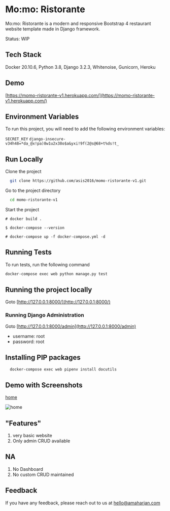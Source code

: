 # Mo:mo: Ristorante

Mo:mo: Ristorante is a modern and responsive Bootstrap 4 restaurant website template made in Django framework.

Status: WIP

## Tech Stack
Docker 20.10.6, Python 3.8, Django 3.2.3, Whitenoise, Gunicorn, Heroku

## Demo
[https://momo-ristorante-v1.herokuapp.com/](https://momo-ristorante-v1.herokuapp.com/)

## Environment Variables

To run this project, you will need to add the following environment variables:

`SECRET_KEY` `django-insecure-v34h48=*da_@x!pa)8w1u2x38o$a&yxi!9f(2@s@68+t%ds!t_`


## Run Locally

Clone the project

```bash
  git clone https://github.com/asis2016/momo-ristorante-v1.git
```

Go to the project directory

```bash
  cd momo-ristorante-v1
```

Start the project

```
# docker build .
```

```
$ docker-compose --version
```

```
# docker-compose up -f docker-compose.yml -d
```

## Running Tests

To run tests, run the following command

```bash
docker-compose exec web python manage.py test
```

## Running the project locally

Goto [http://127.0.0.1:8000/](http://127.0.0.1:8000/)

### Running Django Administration

Goto [http://127.0.0.1:8000/admin](http://127.0.0.1:8000/admin)
- username: root
- password: root

## Installing PIP packages
```bash
  docker-compose exec web pipenv install docutils
```

## Demo with Screenshots

[home](https://momo-ristorante-v1.herokuapp.com/)

![home](/screenshots/screenshot-v2.png)


## "Features"

1. very basic website
2. Only admin CRUD available

## NA

1. No Dashboard
2. No custom CRUD maintained

## Feedback

If you have any feedback, please reach out to us at hello@amaharjan.com